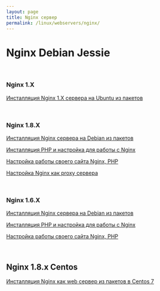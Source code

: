 ```yaml
---
layout: page
title: Nginx сервер
permalink: /linux/webservers/nginx/
---
```


# Nginx Debian Jessie

<br/>

### Nginx 1.X

[Инсталляция Nginx 1.X сервера на Ubuntu из пакетов](/linux/webservers/nginx/1.x/ubuntu/installation/)

<br/>

### Nginx 1.8.X

[Инсталляция Nginx сервера на Debian из пакетов](/linux/webservers/nginx/1.8/debian/jessie/install/)

[Инсталляция PHP и настройка для работы с Nginx](/linux/webservers/nginx/1.8/debian/jessie/php/)

[Настройка работы своего сайта Nginx, PHP](/linux/webservers/nginx/1.8/debian/jessie/mysite/)

[Настройка Nginx как proxy сервера](/linux/webservers/nginx/1.8/debian/jessie/proxy/)

<br/>

### Nginx 1.6.X

[Инсталляция Nginx сервера на Debian из пакетов](/linux/webservers/nginx/1.6/debian/jessie/installation/)

[Инсталляция PHP и настройка для работы с Nginx](/linux/webservers/nginx/1.6/debian/jessie/php/)

[Настройка работы своего сайта Nginx, PHP](/linux/webservers/nginx/1.6/debian/jessie/mysite/)

<br/>

## Nginx 1.8.x Centos

[Инсталляция Nginx как web сервер из пакетов в Centos 7](/linux/webservers/nginx/1.8/centos/7/webserver/)
